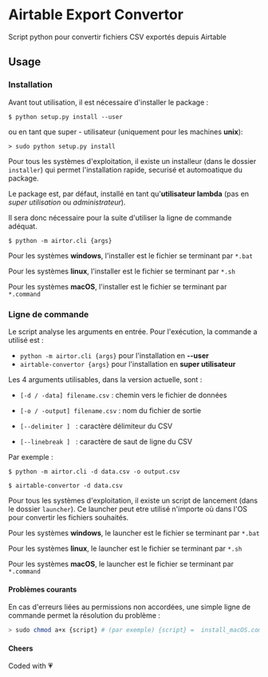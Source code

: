 # Airtable Export Convertor

Script python pour convertir fichiers CSV exportés depuis Airtable

## Usage
### Installation

Avant tout utilisation, il est nécessaire d'installer le package :

```
$ python setup.py install --user
```
ou en tant que super - utilisateur (uniquement pour les machines __unix__):

```
> sudo python setup.py install
```

Pour tous les systèmes d'exploitation, il existe un installeur (dans le dossier ``` installer ```) qui permet l'installation rapide, securisé et automoatique du package.

Le package est, par défaut, installé en tant qu'__utilisateur lambda__ (pas en _super utilisation_ ou _administrateur_).

Il sera donc nécessaire pour la suite d'utiliser la ligne de commande adéquat.
```
$ python -m airtor.cli {args}
```

Pour les systèmes __windows__, l'installer est le fichier se terminant par ``` *.bat ```

Pour les systèmes __linux__, l'installer est le fichier se terminant par ``` *.sh ```

Pour les systèmes __macOS__, l'installer est le fichier se terminant par ``` *.command ```



### Ligne de commande

Le script analyse les arguments en entrée. Pour l'exécution, la commande a utilisé est :

* ``` python -m airtor.cli {args} ``` pour l'installation en __--user__
* ``` airtable-convertor {args} ``` pour l'installation en __super utilisateur__

Les 4 arguments utilisables, dans la version actuelle, sont :

* `[-d / -data] filename.csv` : chemin vers le fichier de données

* `[-o / -output] filename.csv` : nom du fichier de sortie

* `[--delimiter ] ` : caractère délimiteur du CSV

* `[--linebreak ] ` : caractère de saut de ligne du CSV

Par exemple :
```
$ python -m airtor.cli -d data.csv -o output.csv

$ airtable-convertor -d data.csv
```

Pour tous les systèmes d'exploitation, il existe un script de lancement (dans le dossier ``` launcher ```). Ce launcher peut etre utilisé n'importe où dans l'OS pour convertir les fichiers souhaités.

Pour les systèmes __windows__, le launcher est le fichier se terminant par ``` *.bat ```

Pour les systèmes __linux__, le launcher est le fichier se terminant par ``` *.sh ```

Pour les systèmes __macOS__, le launcher est le fichier se terminant par ``` *.command ```


#### Problèmes courants
En cas d'erreurs liées au permissions non accordées, une simple ligne de commande permet la résolution du problème :

``` bash
> sudo chmod a+x {script} # (par exemple) {script} =  install_macOS.command
```

#### Cheers
Coded with :heartpulse:
